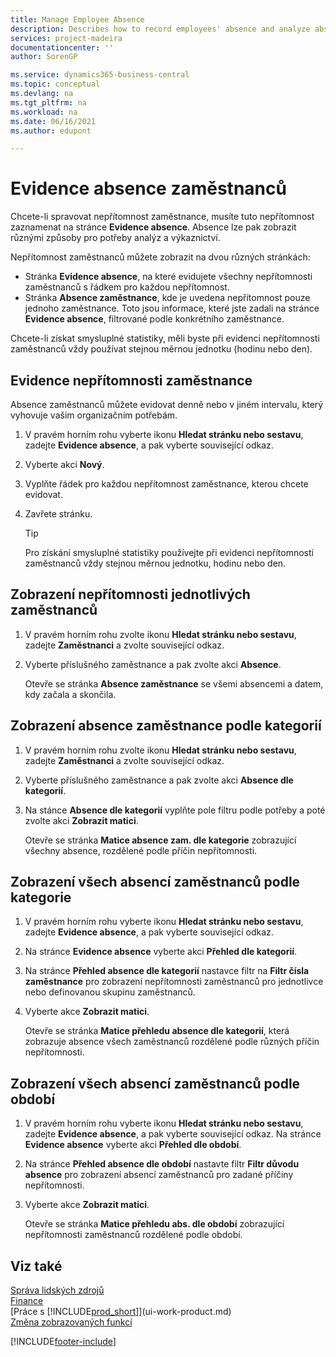 ```yaml
---
title: Manage Employee Absence
description: Describes how to record employees' absence and analyze absence statistics using the Absence Registration and Employee Absences pages.
services: project-madeira
documentationcenter: ''
author: SorenGP

ms.service: dynamics365-business-central
ms.topic: conceptual
ms.devlang: na
ms.tgt_pltfrm: na
ms.workload: na
ms.date: 06/16/2021
ms.author: edupont

---
```

# Evidence absence zaměstnanců
Chcete-li spravovat nepřítomnost zaměstnance, musíte tuto nepřítomnost zaznamenat na stránce **Evidence absence**. Absence lze pak zobrazit různými způsoby pro potřeby analýz a výkaznictví.

Nepřítomnost zaměstnanců můžete zobrazit na dvou různých stránkách:

* Stránka **Evidence absence**, na které evidujete všechny nepřítomnosti zaměstnanců s řádkem pro každou nepřítomnost.
* Stránka **Absence zaměstnance**, kde je uvedena nepřítomnost pouze jednoho zaměstnance. Toto jsou informace, které jste zadali na stránce **Evidence absence**, filtrované podle konkrétního zaměstnance.

Chcete-li získat smysluplné statistiky, měli byste při evidenci nepřítomnosti zaměstnanců vždy používat stejnou měrnou jednotku (hodinu nebo den).

## Evidence nepřítomnosti zaměstnance
Absence zaměstnanců můžete evidovat denně nebo v jiném intervalu, který vyhovuje vašim organizačním potřebám.

1. V pravém horním rohu vyberte ikonu **Hledat stránku nebo sestavu**, zadejte **Evidence absence**, a pak vyberte související odkaz.
2. Vyberte akci **Nový**.
3. Vyplňte řádek pro každou nepřítomnost zaměstnance, kterou chcete evidovat.
4. Zavřete stránku.

   > [!Tip]
   > Pro získání smysluplné statistiky používejte při evidenci nepřítomnosti zaměstnanců vždy stejnou měrnou jednotku, hodinu nebo den.

## Zobrazení nepřítomnosti jednotlivých zaměstnanců
1. V pravém horním rohu zvolte ikonu **Hledat stránku nebo sestavu**, zadejte **Zaměstnanci** a zvolte související odkaz.
2. Vyberte příslušného zaměstnance a pak zvolte akci **Absence**.

   Otevře se stránka **Absence zaměstnance** se všemi absencemi a datem, kdy začala a skončila.

## Zobrazení absence zaměstnance podle kategorií
1. V pravém horním rohu zvolte ikonu **Hledat stránku nebo sestavu**, zadejte **Zaměstnanci** a zvolte související odkaz.
2. Vyberte příslušného zaměstnance a pak zvolte akci **Absence dle kategorií**.
3. Na stánce **Absence dle kategorií** vyplňte pole filtru podle potřeby a poté zvolte akci **Zobrazit matici**.

   Otevře se stránka **Matice absence zam. dle kategorie**  zobrazující všechny absence, rozdělené podle příčin nepřítomnosti.

## Zobrazení všech absencí zaměstnanců podle kategorie
1. V pravém horním rohu vyberte ikonu **Hledat stránku nebo sestavu**, zadejte **Evidence absence**, a pak vyberte související odkaz.
2. Na stránce **Evidence absence** vyberte akci **Přehled dle kategorií**.
3. Na stránce **Přehled absence dle kategorií** nastavce filtr na **Filtr čísla zaměstnance** pro zobrazení nepřítomnosti zaměstnanců pro jednotlivce nebo definovanou skupinu zaměstnanců.
4. Vyberte akce **Zobrazit matici**.

   Otevře se stránka **Matice přehledu absence dle kategorií**, která zobrazuje absence všech zaměstnanců rozdělené podle různých příčin nepřítomnosti.

## Zobrazení všech absencí zaměstnanců podle období
1. V pravém horním rohu vyberte ikonu **Hledat stránku nebo sestavu**, zadejte **Evidence absence**, a pak vyberte související odkaz.
   Na stránce **Evidence absence** vyberte akci **Přehled dle období**.
2. Na stránce **Přehled absence dle období** nastavte filtr **Filtr důvodu absence** pro zobrazení absencí zaměstnanců pro zadané příčiny nepřítomnosti.
3. Vyberte akce **Zobrazit matici**.

   Otevře se stránka **Matice přehledu abs. dle období** zobrazující nepřítomnosti zaměstnanců rozdělené podle období.

## Viz také
[Správa lidských zdrojů](hr-manage-human-resources.md)  
[Finance](finance.md)  
[Práce s [!INCLUDE[prod_short](includes/prod_short.md)]](ui-work-product.md)  
[Změna zobrazovaných funkcí](ui-experiences.md)


[!INCLUDE[footer-include](includes/footer-banner.md)]